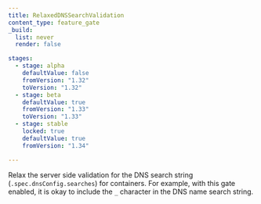 ```yaml
---
title: RelaxedDNSSearchValidation
content_type: feature_gate
_build:
  list: never
  render: false

stages:
  - stage: alpha
    defaultValue: false
    fromVersion: "1.32"
    toVersion: "1.32"
  - stage: beta
    defaultValue: true
    fromVersion: "1.33"
    toVersion: "1.33"
  - stage: stable
    locked: true
    defaultValue: true
    fromVersion: "1.34"

---
```

Relax the server side validation for the DNS search string
(`.spec.dnsConfig.searches`) for containers. For example,
with this gate enabled, it is okay to include the `_` character
in the DNS name search string.

